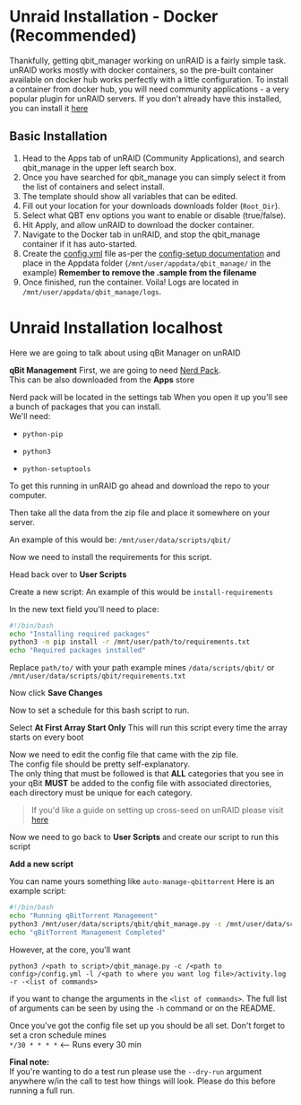 
# Unraid Installation - Docker (Recommended)
Thankfully, getting qbit_manager working on unRAID is a fairly simple task. unRAID works mostly with docker containers, so the pre-built container available on docker hub works perfectly with a little configuration. To install a container from docker hub, you will need community applications - a very popular plugin for unRAID servers. If you don't already have this installed, you can install it [here](https://forums.unraid.net/topic/38582-plug-in-community-applications/)

## Basic Installation
1. Head to the Apps tab of unRAID (Community Applications), and search qbit_manage in the upper left search box. 
2. Once you have searched for qbit_manage you can simply select it from the list of containers and select install.
3. The template should show all variables that can be edited.
5. Fill out your location for your downloads downloads folder (`Root_Dir`).
6. Select what QBT env options you want to enable or disable (true/false).
7. Hit Apply, and allow unRAID to download the docker container.
8. Navigate to the Docker tab in unRAID, and stop the qbit_manage container if it has auto-started.
9. Create the [config.yml](https://github.com/StuffAnThings/qbit_manage/blob/master/config.yml.sample) file as-per the [config-setup documentation](https://github.com/StuffAnThings/qbit_manage/wiki/Config-Setup) and place in the Appdata folder (`/mnt/user/appdata/qbit_manage/` in the example) **Remember to remove the .sample from the filename**
10. Once finished, run the container. Voila! Logs are located in `/mnt/user/appdata/qbit_manage/logs`.
# Unraid Installation localhost
Here we are going to talk about using qBit Manager on unRAID

**qBit Management**
First, we are going to need [Nerd Pack](https://forums.unraid.net/topic/35866-unraid-6-nerdpack-cli-tools-iftop-iotop-screen-kbd-etc/). <br>
This can be also downloaded from the **Apps** store

Nerd pack will be located in the settings tab
When you open it up you'll see a bunch of packages that you can install. <br> We'll need:

* `python-pip`

* `python3`

* `python-setuptools`

To get this running in unRAID go ahead and download the repo to your computer. 

Then take all the data from the zip file and place it somewhere on your server.

An example of this would be: `/mnt/user/data/scripts/qbit/`

Now we need to install the requirements for this script. 

Head back over to **User Scripts**

Create a new script: An example of this would be `install-requirements`

In the new text field you'll need to place:
```bash
#!/bin/bash
echo "Installing required packages"
python3 -m pip install -r /mnt/user/path/to/requirements.txt 
echo "Required packages installed"
```
Replace `path/to/` with your path example mines `/data/scripts/qbit/` or `/mnt/user/data/scripts/qbit/requirements.txt`

Now click **Save Changes**

Now to set a schedule for this bash script to run. 

Select **At First Array Start Only** This will run this script every time the array starts on every boot

Now we need to edit the config file that came with the zip file.
<br>The config file should be pretty self-explanatory. 
<br>The only thing that must be followed is that **ALL** categories that you see in your qBit **MUST** be added to the config file with associated directories, each directory must be unique for each category.

> If you'd like a guide on setting up cross-seed on unRAID please visit [here](https://github.com/Drazzilb08/cross-seed-guide)
  
Now we need to go back to **User Scripts** and create our script to run this script

**Add a new script**

  You can name yours something like `auto-manage-qbittorrent`
  Here is an example script:
  ```bash
  #!/bin/bash
echo "Running qBitTorrent Management"
python3 /mnt/user/data/scripts/qbit/qbit_manage.py -c /mnt/user/data/scripts/qbit/config.yml -l /mnt/user/data/scripts/qbit/activity.log -r `<add additional arguments here>`
echo "qBitTorrent Management Completed"
```
However, at the core, you'll want 
```
python3 /<path to script>/qbit_manage.py -c /<path to config>/config.yml -l /<path to where you want log file>/activity.log -r -<list of commands>
```
if you want to change the arguments in the `<list of commands>`. The full list of arguments can be seen by using the `-h` command or on the README.

  
  Once you've got the config file set up you should be all set. 
  Don't forget to set a cron schedule mines <br>`*/30 * * * *` <-- Runs every 30 min
  
**Final note:**<br>
If you're wanting to do a test run please use the `--dry-run` argument anywhere w/in the call to test how things will look. Please do this before running a full run.
